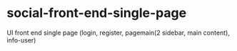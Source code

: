 # social-front-end-single-page
UI front end single page (login, register, pagemain(2 sidebar, main content), info-user)
